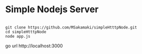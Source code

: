 # Simple Nodejs Server


```

git clone https://github.com/MSakamaki/simpleHtttpNode.git
cd simpleHtttpNode
node app.js

```
go url http://localhost:3000
